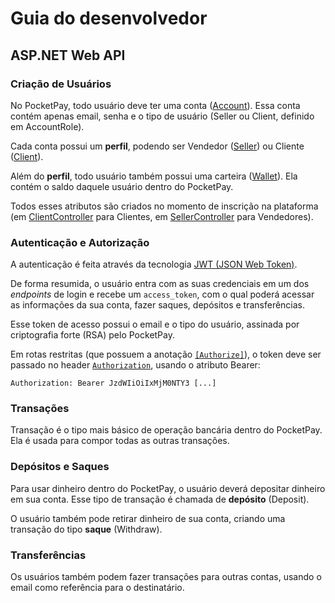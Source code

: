 # Guia do desenvolvedor

## ASP.NET Web API

### Criação de Usuários

No PocketPay, todo usuário deve ter uma conta ([Account](./backend/pocketpay/Models/AccountModel.cs)).
Essa conta contém apenas email, senha e o tipo de usuário (Seller ou Client, definido em AccountRole).

Cada conta possui um **perfil**, podendo ser Vendedor ([Seller](./backend/pocketpay/Models/SellerModel.cs)) ou Cliente ([Client](./backend/pocketpay/Models/ClientModel.cs)).

Além do **perfil**, todo usuário também possui uma carteira ([Wallet](./backend/pocketpay/Model0/WalletModel.cs)).
Ela contém o saldo daquele usuário dentro do PocketPay.

Todos esses atributos são criados no momento de inscrição na plataforma (em [ClientController](./backend/pocketpay/Controllers/ClientController.cs) para Clientes, 
em [SellerController](./backend/pocketpay/Controllers/SellerController.cs) para Vendedores).

### Autenticação e Autorização

A autenticação é feita através da tecnologia [JWT (JSON Web Token)](https://jwt.io/). 

De forma resumida, o usuário entra com as suas credenciais em um dos _endpoints_ de login e recebe um `access_token`, 
com o qual poderá acessar as informações da sua conta, fazer saques, depósitos e transferências.

Esse token de acesso possui o email e o tipo do usuário, assinada por criptografia forte (RSA) pelo PocketPay.

Em rotas restritas (que possuem a anotação [`[Authorize]`](https://learn.microsoft.com/en-us/aspnet/core/security/authorization/simple?view=aspnetcore-7.0)), o token deve ser passado no header [`Authorization`](https://developer.mozilla.org/en-US/docs/Web/HTTP/Headers/Authorization), usando o atributo Bearer:

```
Authorization: Bearer JzdWIiOiIxMjM0NTY3 [...]
```

### Transações

Transação é o tipo mais básico de operação bancária dentro do PocketPay. 
Ela é usada para compor todas as outras transações.

### Depósitos e Saques

Para usar dinheiro dentro do PocketPay, o usuário deverá depositar dinheiro em sua conta. Esse tipo de 
transação é chamada de **depósito** (Deposit).

O usuário também pode retirar dinheiro de sua conta, criando uma transação do tipo **saque** (Withdraw).

### Transferências

Os usuários também podem fazer transações para outras contas, usando o email como referência para o destinatário.

